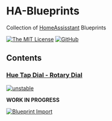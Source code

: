 # HA-Blueprints

Collection of [HomeAssisstant](https://homeassisstant.io) Blueprints

[![The MIT License](https://img.shields.io/badge/license-MIT-orange.svg?style=flat-square)](/LICENSE)
[![GitHub](https://img.shields.io/github/issues/bforbenny/HA-Blueprints)](https://github.com/bforbenny/HA-Blueprints/issues)

## Contents

### [Hue Tap Dial - Rotary Dial](/Hue-Tap-Dial/)

[![unstable](http://badges.github.io/stability-badges/dist/unstable.svg)](http://github.com/badges/stability-badges)

**WORK IN PROGRESS**

[![Blueprint Import](https://my.home-assistant.io/badges/blueprint_import.svg)](https://my.home-assistant.io/redirect/blueprint_import/?blueprint_url=https%3A%2F%2Fgithub.com%2Fbforbenny%2FHA-Blueprints%2Fblob%2Fmaster%2FHue-Tap-Dial%2Fzha-rdm002-dial.yaml)
